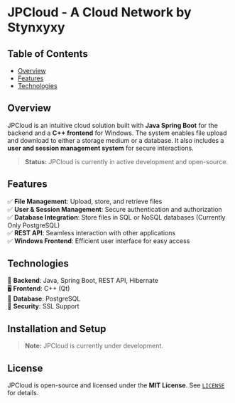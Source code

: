 # JPCloud - A Cloud Network by Stynxyxy

## Table of Contents

- [Overview](#overview)
- [Features](#features)
- [Technologies](#technologies)


## Overview

JPCloud is an intuitive cloud solution built with **Java Spring Boot** for the backend and a **C++ frontend** for Windows. The system enables file upload and download to either a storage medium or a database. It also includes a **user and session management system** for secure interactions.

> **Status:** JPCloud is currently in active development and open-source.

## Features

✅ **File Management**: Upload, store, and retrieve files\
✅ **User & Session Management**: Secure authentication and authorization\
✅ **Database Integration**: Store files in SQL or NoSQL databases (Currently Only PostgreSQL)\
✅ **REST API**: Seamless interaction with other applications\
✅ **Windows Frontend**: Efficient user interface for easy access

## Technologies

🚀 **Backend**: Java, Spring Boot, REST API, Hibernate\
🖥 **Frontend**: C++ (Qt)\
💾 **Database**: PostgreSQL \
🔐 **Security**: SSL Support

## Installation and Setup

> **Note:** JPCloud is currently under development.


## License

JPCloud is open-source and licensed under the **MIT License**. See [`LICENSE`](LICENSE) for details.

